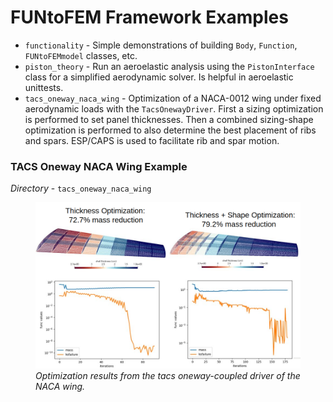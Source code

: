 # FUNtoFEM Framework Examples #

* `functionality` - Simple demonstrations of building `Body`, `Function`, `FUNtoFEMmodel` classes, etc.
* `piston_theory` - Run an aeroelastic analysis using the `PistonInterface` class for a simplified aerodynamic solver. Is helpful in aeroelastic unittests.
* `tacs_oneway_naca_wing` - Optimization of a NACA-0012 wing under fixed aerodynamic loads with the `TacsOnewayDriver`. First a sizing optimization is performed to set panel thicknesses. Then a combined sizing-shape optimization is performed to also determine the best placement of ribs and spars. ESP/CAPS is used to facilitate rib and spar motion.

### TACS Oneway NACA Wing Example ###
<i>Directory</i> - `tacs_oneway_naca_wing`
<figure class="image">
  <img src="tacs_oneway_naca_wing/images/tacs_oneway_opt.png" width=600 />
  <figcaption><em>Optimization results from the tacs oneway-coupled driver of the NACA wing.</em></figcaption>
</figure>